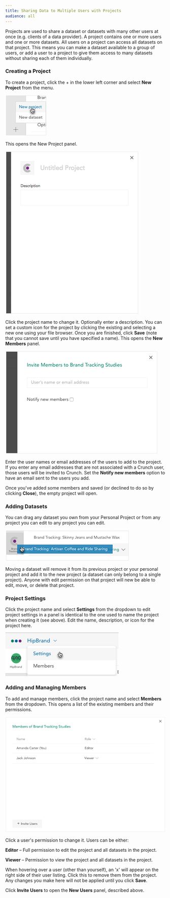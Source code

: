```yaml
---
title: Sharing Data to Multiple Users with Projects
audience: all
---
```


Projects are used to share a dataset or datasets with many other users at once (e.g. clients of a data provider). A project contains one or more users and one or more datasets. All users on a project can access all datasets on that project. This means you can make a dataset available to a group of users, or add a user to a project to give them access to many datasets without sharing each of them individually.

### Creating a Project

To create a project, click the + in the lower left corner and select **New Project** from the menu.

![](images/NewProject.png)

This opens the New Project panel.

![](images/NewProjectPanel.png)

Click the project name to change it. Optionally enter a description. You can set a custom icon for the project by clicking the existing and selecting a new one using your file browser. Once you are finished, click **Save** (note that you cannot save until you have specified a name). This opens the **New Members** panel.

![](images/ProjectAddMembers.png)

Enter the user names or email addresses of the users to add to the project. If you enter any email addresses that are not associated with a Crunch user, those users will be invited to Crunch. Set the **Notify new members** option to have an email sent to the users you add.

Once you've added some members and saved (or declined to do so by clicking **Close**), the empty project will open.

### Adding Datasets

You can drag any dataset you own from your Personal Project or from any project you can edit to any project you can edit.

![](images/ProjectsMoveDataset.png)

Moving a dataset will remove it from its previous project or your personal project and add it to the new project (a dataset can only belong to a single project). Anyone with edit permission on that project will new be able to edit, move, or delete that project.

### Project Settings

Click the project name and select **Settings** from the dropdown to edit project settings in a panel is identical to the one used to name the project when creating it (see above). Edit the name, description, or icon for the project here.

![](images/ProjectSettings.png)

### Adding and Managing Members

To add and manage members, click the project name and select **Members** from the dropdown. This opens a list of the existing members and their permissions.

![](images/ProjectsEditMembers.png)

Click a user's permission to change it. Users can be either:

**Editor** – Full permission to edit the project and all datasets in the project.

**Viewer** – Permission to view the project and all datasets in the project.

When hovering over a user (other than yourself), an 'x' will appear on the right side of their user listing. Click this to remove them from the project. Any changes you make here will not be applied until you click **Save**.

Click **Invite Users** to open the **New Users** panel, described above.
